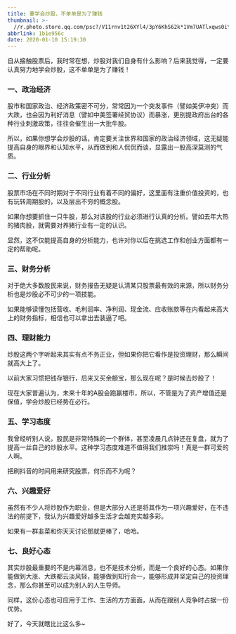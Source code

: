 ```yaml
---
title: 要学会炒股，不单单是为了赚钱
thumbnail: >-
  //r.photo.store.qq.com/psc?/V11rnv1t26XYl4/3pY6KhS62k*1Vm7UATlxqws0iYboC1.DsH6dGF1hZ*TUrcwpKnJ9Klw9MtUHQpb4eCA*9OmXUapJyYsZ6m9mopzddjOWcobZrP4.Rc91ojo!/anull&bo=sAT.AbAE*gERCT4!&rf=photolist&t=5/r/_yake_qzoneimgout.png
abbrlink: 1b1e956c
date: 2020-01-10 15:19:30
---
```


自从接触股票后，我时常在想，炒股对我们自身有什么影响？后来我觉得，一定要认真努力地学会炒股，这不单单是为了赚钱！

<!--more-->

### 一、政治经济

股市和国家政治、经济政策密不可分，常常因为一个突发事件（譬如美伊冲突）而大跌，也会因为利好消息（譬如中美签署经贸协议）而暴涨，更别提政府出台的各种行业刺激政策，往往会催生出一大批牛股。

所以，如果你想学会炒股的话，肯定要关注世界和国家的政治经济领域，这无疑能提高自身的眼界和认知水平，从而做到和人侃侃而谈，显露出一股高深莫测的气质。

### 二、行业分析

股票市场在不同时期对于不同行业有着不同的偏好，这里面有注重价值投资的，也有玩转周期股的，以及层出不穷的概念股。

如果你想要抓住一只牛股，那么对该股的行业必须进行认真的分析。譬如去年大热的猪肉股，就需要对养猪行业有一定的认识。

显然，这不仅能提高自身的分析能力，也许对你以后在挑选工作和创业方面都有一定的帮助呢。

### 三、财务分析

对于绝大多数股民来说，财务报告无疑是认清某只股票最有效的来源，所以财务分析也是炒股必不可少的一项技能。

如果能够读懂包括营收、毛利润率、净利润、现金流、应收账款等在内看起来高大上的财务指标，相信也可以拿出去装逼了吧。

### 四、理财能力

炒股这两个字听起来其实有点不务正业，但如果你把它看作是投资理财，那么瞬间就高大上了。

以前大家习惯把钱存银行，后来又买余额宝，那么现在呢？是时候去炒股了！

现在大家普遍认为，未来十年的A股会跑赢楼市，所以，不管是为了资产增值还是保值，学会炒股已经势在必行。

### 五、学习态度

我曾经听别人说，股民是非常特殊的一个群体，甚至凌晨几点钟还在复盘，就为了提高一丝自己的炒股水平。这种学习态度难道不值得我们推崇吗！真是一群可爱的人啊。

把刷抖音的时间用来研究股票，何乐而不为呢？

### 六、兴趣爱好

虽然有不少人将炒股作为职业，但是大部分人还是将其作为一项兴趣爱好，在不违法的前提下，我认为兴趣爱好越多生活才会越充实越多彩。

如果有一群韭菜和你天天讨论那就更棒了，哈哈。

### 七、良好心态

其实炒股最重要的不是内幕消息，也不是技术分析，而是一个良好的心态。如果你能做到大涨、大跌都云淡风轻，能够做到知行合一，能够形成并坚定自己的投资理念，那么你甚至可以成为别人的人生导师。

同样，这份心态也可应用于工作、生活的方方面面，从而在跟别人竞争时占据一份优势。

好了，今天就瞎比比这么多~
